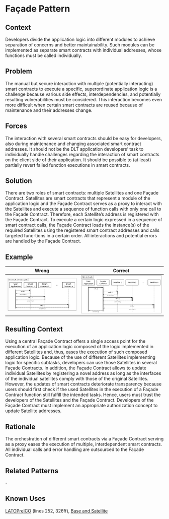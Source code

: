 # Façade Pattern
## Context
Developers divide the application logic into different modules to achieve separation of concerns and better maintainability. Such modules can be implemented as separate smart contracts with individual addresses, whose functions must be called individually.
## Problem
The manual but secure interaction with multiple (potentially interacting) smart contracts to execute a specific, superordinate application logic is a challenge because various side effects, interdependencies, and potentially resulting vulnerabilities must be considered. This interaction becomes even more difficult when certain smart contracts are reused because of maintenance and their addresses change.
## Forces
The interaction with several smart contracts should be easy for developers, also during maintenance and changing associated smart contract addresses. It should not be the DLT application developers’ task to individually handle challenges regarding the interaction of smart contracts on the client side of their application. It should be possible to (at least) partially revert failed function executions in smart contracts.
## Solution
There are two roles of smart contracts: multiple Satellites and one Façade Contract. Satellites are smart contracts that represent a module of the application logic and the Façade Contract serves as a proxy to interact with the Satellites and execute a sequence of function calls with only one call to the Façade Contract. Therefore, each Satellite’s address is registered with the Façade Contract. To execute a certain logic expressed in a sequence of smart contract calls, the Façade Contract loads the instance(s) of the required Satellites using the registered smart contract addresses and calls targeted func-tions in a certain order. All interactions and potential errors are handled by the Façade Contract.
## Example
Wrong | Correct
------------ | -------------
![Wrong](Façade%20Pattern%20-%20Direct%20Calls%20without%20Façade.png) | ![Correct](Façade%20Pattern%20-%20Direct%20via%20Façade.png)

## Resulting Context
Using a central Façade Contract offers a single access point for the execution of an application logic composed of the logic implemented in different Satellites and, thus, eases the execution of such composed application logic. Because of the use of different Satellites implementing logic for specific subtasks, developers can use those Satellites in several Façade Contracts. In addition, the Façade Contract allows to update individual Satellites by registering a novel address as long as the interfaces of the individual satellites comply with those of the original Satellites. However, the updates of smart contracts deteriorate transparency because users should first check if the used Satellites in the execution of a Façade Contract function still fulfill the intended tasks. Hence, users must trust the developers of the Satellites and the Façade Contract. Developers of the Façade Contract must implement an appropriate authorization concept to update Satellite addresses.
## Rationale
The orchestration of different smart contracts via a Façade Contract serving as a proxy eases the execution of multiple, interdependent smart contracts. All individual calls and error handling are outsourced to the Façade Contract.
## Related Patterns
\-
## Known Uses
[LATOPreICO](https://etherscan.io/address/0x459F7854776ED005B6Ec63a88F834fDAB0B6993e#code) (lines 252, 326ff), [Base and Satellite](https://github.com/maxwoe/solidity_patterns/tree/master/maintenance/satellite)
